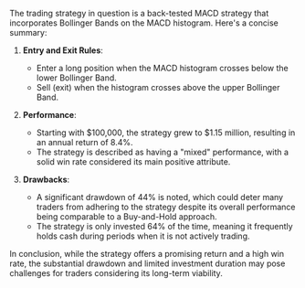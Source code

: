 The trading strategy in question is a back-tested MACD strategy that incorporates Bollinger Bands on the MACD histogram. Here's a concise summary:

1. **Entry and Exit Rules**:
   - Enter a long position when the MACD histogram crosses below the lower Bollinger Band.
   - Sell (exit) when the histogram crosses above the upper Bollinger Band.

2. **Performance**:
   - Starting with $100,000, the strategy grew to $1.15 million, resulting in an annual return of 8.4%.
   - The strategy is described as having a "mixed" performance, with a solid win rate considered its main positive attribute.

3. **Drawbacks**:
   - A significant drawdown of 44% is noted, which could deter many traders from adhering to the strategy despite its overall performance being comparable to a Buy-and-Hold approach.
   - The strategy is only invested 64% of the time, meaning it frequently holds cash during periods when it is not actively trading.

In conclusion, while the strategy offers a promising return and a high win rate, the substantial drawdown and limited investment duration may pose challenges for traders considering its long-term viability.
